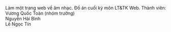 Làm một trang web về âm nhạc. Đồ án cuối kỳ môn LT&TK Web.
Thành viên:<br>
Vương Quốc Toàn (nhóm trưởng)<br>
Nguyễn Hải Bình<br>
Lê Ngọc Tín